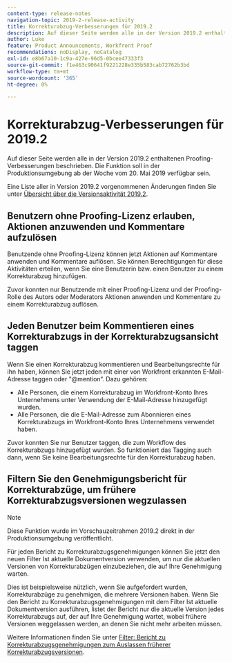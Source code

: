 ```yaml
---
content-type: release-notes
navigation-topic: 2019-2-release-activity
title: Korrekturabzug-Verbesserungen für 2019.2
description: Auf dieser Seite werden alle in der Version 2019.2 enthaltenen Proofing-Verbesserungen beschrieben. Die Funktion soll in der Produktionsumgebung ab der Woche vom 20. Mai 2019 verfügbar sein.
author: Luke
feature: Product Announcements, Workfront Proof
recommendations: noDisplay, noCatalog
exl-id: e8b67a10-1c9a-427e-96d5-0bcee47333f3
source-git-commit: f1e463c90641f9221228e335b583cab72762b3bd
workflow-type: tm+mt
source-wordcount: '365'
ht-degree: 0%

---
```


# Korrekturabzug-Verbesserungen für 2019.2

Auf dieser Seite werden alle in der Version 2019.2 enthaltenen Proofing-Verbesserungen beschrieben. Die Funktion soll in der Produktionsumgebung ab der Woche vom 20. Mai 2019 verfügbar sein.

Eine Liste aller in Version 2019.2 vorgenommenen Änderungen finden Sie unter [Übersicht über die Versionsaktivität 2019.2](../../../../product-announcements/product-releases/quarterly-release-archive/2019.2-release-activity/2019-2-release-activity-overview.md).

## Benutzern ohne Proofing-Lizenz erlauben, Aktionen anzuwenden und Kommentare aufzulösen

Benutzende ohne Proofing-Lizenz können jetzt Aktionen auf Kommentare anwenden und Kommentare auflösen. Sie können Berechtigungen für diese Aktivitäten erteilen, wenn Sie eine Benutzerin bzw. einen Benutzer zu einem Korrekturabzug hinzufügen.

Zuvor konnten nur Benutzende mit einer Proofing-Lizenz und der Proofing-Rolle des Autors oder Moderators Aktionen anwenden und Kommentare zu einem Korrekturabzug auflösen.

## Jeden Benutzer beim Kommentieren eines Korrekturabzugs in der Korrekturabzugsansicht taggen

Wenn Sie einen Korrekturabzug kommentieren und Bearbeitungsrechte für ihn haben, können Sie jetzt jeden mit einer von Workfront erkannten E-Mail-Adresse taggen oder &quot;@mention“. Dazu gehören:

* Alle Personen, die einem Korrekturabzug im Workfront-Konto Ihres Unternehmens unter Verwendung der E-Mail-Adresse hinzugefügt wurden.
* Alle Personen, die die E-Mail-Adresse zum Abonnieren eines Korrekturabzugs im Workfront-Konto Ihres Unternehmens verwendet haben.

Zuvor konnten Sie nur Benutzer taggen, die zum Workflow des Korrekturabzugs hinzugefügt wurden. So funktioniert das Tagging auch dann, wenn Sie keine Bearbeitungsrechte für den Korrekturabzug haben.

## Filtern Sie den Genehmigungsbericht für Korrekturabzüge, um frühere Korrekturabzugsversionen wegzulassen

>[!NOTE]
>
>Diese Funktion wurde im Vorschauzeitrahmen 2019.2 direkt in der Produktionsumgebung veröffentlicht.

Für jeden Bericht zu Korrekturabzugsgenehmigungen können Sie jetzt den neuen Filter Ist aktuelle Dokumentversion verwenden, um nur die aktuellen Versionen von Korrekturabzügen einzubeziehen, die auf Ihre Genehmigung warten.

Dies ist beispielsweise nützlich, wenn Sie aufgefordert wurden, Korrekturabzüge zu genehmigen, die mehrere Versionen haben. Wenn Sie den Bericht zu Korrekturabzugsgenehmigungen mit dem Filter Ist aktuelle Dokumentversion ausführen, listet der Bericht nur die aktuelle Version jedes Korrekturabzugs auf, der auf Ihre Genehmigung wartet, wobei frühere Versionen weggelassen werden, an denen Sie nicht mehr arbeiten müssen.

Weitere Informationen finden Sie unter [Filter: Bericht zu Korrekturabzugsgenehmigungen zum Auslassen früherer Korrekturabzugsversionen](../../../../reports-and-dashboards/reports/custom-view-filter-grouping-samples/filter-proof-approval-report.md).

